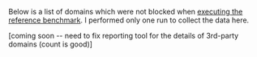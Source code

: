 Below is a list of domains which were not blocked when [executing the reference benchmark](https://github.com/gorhill/uBlock/wiki/%C2%B5Block-and-others:-Blocking-ads,-trackers,-malwares). 
I performed only one run to collect the data here.

[coming soon -- need to fix reporting tool for the details of 3rd-party domains (count is good)]